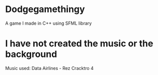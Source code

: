 # Dodgegamethingy
A game I made in C++ using SFML library

# I have not created the music or the background
Music used: Data Airlines - Rez Cracktro 4
